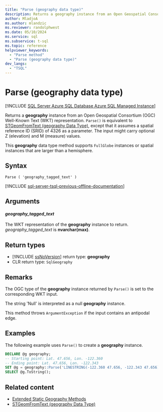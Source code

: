 ```yaml
---
title: "Parse (geography data type)"
description: Returns a geography instance from an Open Geospatial Consortium (OGC) Well-Known Text (WKT) representation.
author: MladjoA
ms.author: mlandzic
ms.reviewer: randolphwest
ms.date: 05/10/2024
ms.service: sql
ms.subservice: t-sql
ms.topic: reference
helpviewer_keywords:
  - "Parse method"
  - "Parse (geography data type)"
dev_langs:
  - "TSQL"
---
```

# Parse (geography data type)

[!INCLUDE [SQL Server Azure SQL Database Azure SQL Managed Instance](../../includes/applies-to-version/sql-asdb-asdbmi.md)]

Returns a **geography** instance from an Open Geospatial Consortium (OGC) Well-Known Text (WKT) representation. `Parse()` is equivalent to [STGeomFromText (geography Data Type)](stgeomfromtext-geography-data-type.md), except that it assumes a spatial reference ID (SRID) of 4326 as a parameter. The input might carry optional Z (elevation) and M (measure) values.

This **geography** data type method supports `FullGlobe` instances or spatial instances that are larger than a hemisphere.

## Syntax

```syntaxsql
Parse ( 'geography_tagged_text' )
```

[!INCLUDE [sql-server-tsql-previous-offline-documentation](../../includes/sql-server-tsql-previous-offline-documentation.md)]

## Arguments

#### *geography_tagged_text*

The WKT representation of the **geography** instance to return. *geography_tagged_text* is **nvarchar(max)**.

## Return types

- [!INCLUDE [ssNoVersion](../../includes/ssnoversion-md.md)] return type: **geography**
- CLR return type: `SqlGeography`

## Remarks

The OGC type of the **geography** instance returned by `Parse()` is set to the corresponding WKT input.

The string 'Null' is interpreted as a null **geography** instance.

This method throws `ArgumentException` if the input contains an antipodal edge.

## Examples

The following example uses `Parse()` to create a **geography** instance.

```sql
DECLARE @g geography;
-- Starting point: Lat. 47.656, Lon. -122.360
-- Ending point: Lat. 47.656, Lon. -122.343
SET @g = geography::Parse('LINESTRING(-122.360 47.656, -122.343 47.656)');
SELECT @g.ToString();
```

## Related content

- [Extended Static Geography Methods](extended-static-geography-methods.md)
- [STGeomFromText (geography Data Type)](stgeomfromtext-geography-data-type.md)
